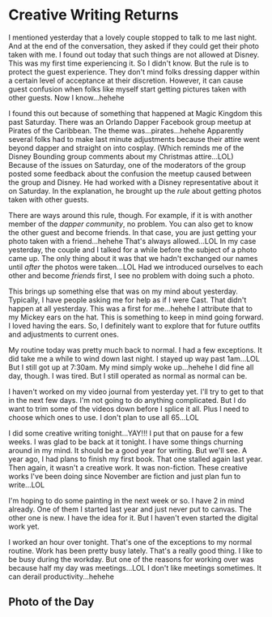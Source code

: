 # Creative Writing Returns

I mentioned yesterday that a lovely couple stopped to talk to me last night. And at the end of the conversation, they asked if they could get their photo taken with me. I found out today that such things are not allowed at Disney. This was my first time experiencing it. So I didn't know. But the rule is to protect the guest experience. They don't mind folks dressing dapper within a certain level of acceptance at their discretion. However, it can cause guest confusion when folks like myself start getting pictures taken with other guests. Now I know...hehehe

I found this out because of something that happened at Magic Kingdom this past Saturday. There was an Orlando Dapper Facebook group meetup at Pirates of the Caribbean. The theme was...pirates...hehehe Apparently several folks had to make last minute adjustments because their attire went beyond dapper and straight on into cosplay. (Which reminds me of the Disney Bounding group comments about my Christmas attire...LOL) Because of the issues on Saturday, one of the moderators of the group posted some feedback about the confusion the meetup caused between the group and Disney. He had worked with a Disney representative about it on Saturday. In the explanation, he brought up the *rule* about getting photos taken with other guests.

There are ways around this rule, though. For example, if it is with another member of the *dapper community*, no problem. You can also get to know the other guest and become friends. In that case, you are just getting your photo taken with a friend...hehehe That's always allowed...LOL In my case yesterday, the couple and I talked for a while before the subject of a photo came up. The only thing about it was that we hadn't exchanged our names until *after* the photos were taken...LOL Had we introduced ourselves to each other and become *friends* first, I see no problem with doing such a photo.

This brings up something else that was on my mind about yesterday. Typically, I have people asking me for help as if I were Cast. That didn't happen at all yesterday. This was a first for me...hehehe I attribute that to my Mickey ears on the hat. This is something to keep in mind going forward. I loved having the ears. So, I definitely want to explore that for future outfits and adjustments to current ones.

My routine today was pretty much back to normal. I had a few exceptions. It did take me a while to wind down last night. I stayed up way past 1am...LOL But I still got up at 7:30am. My mind simply woke up...hehehe I did fine all day, though. I was tired. But I still operated as normal as normal can be.

I haven't worked on my video journal from yesterday yet. I'll try to get to that in the next few days. I'm not going to do anything complicated. But I do want to trim some of the videos down before I splice it all. Plus I need to choose which ones to use. I don't plan to use all 65...LOL

I did some creative writing tonight...YAY!!! I put that on pause for a few weeks. I was glad to be back at it tonight. I have some things churning around in my mind. It should be a good year for writing. But we'll see. A year ago, I had plans to finish my first book. That one stalled again last year. Then again, it wasn't a creative work. It was non-fiction. These creative works I've been doing since November are fiction and just plan fun to write...LOL

I'm hoping to do some painting in the next week or so. I have 2 in mind already. One of them I started last year and just never put to canvas. The other one is new. I have the idea for it. But I haven't even started the digital work yet.

I worked an hour over tonight. That's one of the exceptions to my normal routine. Work has been pretty busy lately. That's a really good thing. I like to be busy during the workday. But one of the reasons for working over was because half my day was meetings...LOL I don't like meetings sometimes. It can derail productivity...hehehe

## Photo of the Day

<!--@include: ../../../photos/photo-a-day/2025/01/29.md{3,}-->